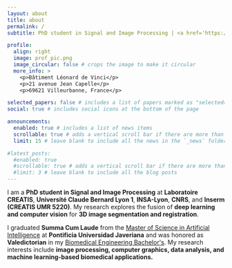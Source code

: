 ```yaml
---
layout: about
title: about
permalink: /
subtitle: PhD student in Signal and Image Processing | <a href='https://www.creatis.insa-lyon.fr/site/fr'>Laboratoire CREATIS</a> | <a href='https://www.creatis.insa-lyon.fr/site/fr/equipe-de-recherche/myriad'>MYRIAD team</a> | Université Claude Bernard Lyon I 

profile:
  align: right
  image: prof_pic.png
  image_circular: false # crops the image to make it circular
  more_info: >
    <p>Bâtiment Léonard de Vinci</p>
    <p>21 avenue Jean Capelle</p>
    <p>69621 Villeurbanne, France</p>

selected_papers: false # includes a list of papers marked as "selected={true}"
social: true # includes social icons at the bottom of the page

announcements:
  enabled: true # includes a list of news items
  scrollable: true # adds a vertical scroll bar if there are more than 3 news items
  limit: 15 # leave blank to include all the news in the `_news` folder

#latest_posts:
  #enabled: true
  #scrollable: true # adds a vertical scroll bar if there are more than 3 new posts items
  #limit: 3 # leave blank to include all the blog posts
---
```



I am a **PhD student in Signal and Image Processing** at **Laboratoire CREATIS**, **Université Claude Bernard Lyon 1**, **INSA-Lyon**, **CNRS**, and **Inserm (CREATIS UMR 5220)**. My research explores the fusion of **deep learning and computer vision** for **3D image segmentation and registration**. 

I graduated **Summa Cum Laude** from the [Master of Science in Artificial Intelligence](https://www.javeriana.edu.co/maestria-inteligencia-artificial) at **Pontificia Universidad Javeriana** and was honored as **Valedictorian** in my [Biomedical Engineering Bachelor's](https://www.escuelaing.edu.co/es/programas/ingenieria-biomedica/). My research interests include **image processing, computer graphics, data analysis, and machine learning-based biomedical applications.**

